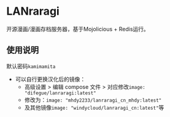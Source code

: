 # LANraragi

开源漫画/漫画存档服务器，基于Mojolicious + Redis运行。

## 使用说明

默认密码`kamimamita`

- 可以自行更换汉化后的镜像：
  - 高级设置 > 编辑 compose 文件 > 对应修改`image: "difegue/lanraragi:latest"`
  - 修改为：`image: "mhdy2233/lanraragi_cn_mhdy:latest"`
  - 及其他镜像`image: "windycloud/lanraragi_cn:latest"`等
